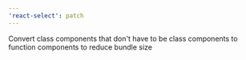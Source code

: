 ```yaml
---
'react-select': patch
---
```


Convert class components that don't have to be class components to function components to reduce bundle size
